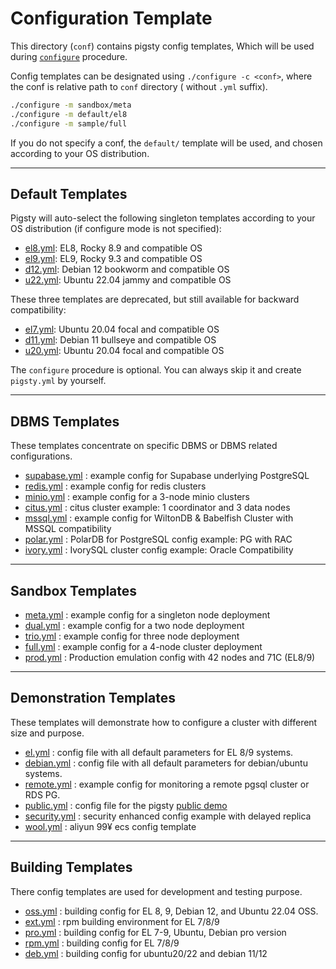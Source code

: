 # Configuration Template

This directory (`conf`) contains pigsty config templates, Which will be used
during [`configure`](https://pigsty.io/docs/setup/install/#configure) procedure.

Config templates can be designated using `./configure -c <conf>`, where the conf is relative path to `conf` directory (
without `.yml` suffix).

```bash
./configure -m sandbox/meta
./configure -m default/el8
./configure -m sample/full
```

If you do not specify a conf, the `default/` template will be used, and chosen according to your OS distribution.



----------

## Default Templates

Pigsty will auto-select the following singleton templates according to your OS distribution (if configure mode is not
specified):

* [el8.yml](default/el8.yml): EL8, Rocky 8.9 and compatible OS
* [el9.yml](default/el9.yml): EL9, Rocky 9.3 and compatible OS
* [d12.yml](default/d12.yml): Debian 12 bookworm and compatible OS
* [u22.yml](default/u22.yml): Ubuntu 22.04 jammy and compatible OS

These three templates are deprecated, but still available for backward compatibility:

* [el7.yml](default/el7.yml): Ubuntu 20.04 focal and compatible OS
* [d11.yml](default/d11.yml): Debian 11 bullseye and compatible OS
* [u20.yml](default/u20.yml): Ubuntu 20.04 focal and compatible OS

The `configure` procedure is optional. You can always skip it and create `pigsty.yml` by yourself.

----------

## DBMS Templates

These templates concentrate on specific DBMS or DBMS related configurations.

* [supabase.yml](dbms/supabase.yml) : example config for Supabase underlying PostgreSQL
* [redis.yml](dbms/redis.yml) : example config for redis clusters
* [minio.yml](dbms/minio.yml) : example config for a 3-node minio clusters
* [citus.yml](dbms/citus.yml) : citus cluster example: 1 coordinator and 3 data nodes
* [mssql.yml](dbms/mssql.yml) : example config for WiltonDB & Babelfish Cluster with MSSQL compatibility
* [polar.yml](dbms/polar.yml) : PolarDB for PostgreSQL config example: PG with RAC
* [ivory.yml](dbms/ivory.yml) : IvorySQL cluster config example: Oracle Compatibility


----------

## Sandbox Templates

* [meta.yml](sandbox/meta.yml) : example config for a singleton node deployment
* [dual.yml](sandbox/dual.yml) : example config for a two node deployment
* [trio.yml](sandbox/trio.yml) : example config for three node deployment
* [full.yml](sandbox/full.yml) : example config for a 4-node cluster deployment
* [prod.yml](sandbox/prod.yml) : Production emulation config with 42 nodes and 71C (EL8/9)

----------

## Demonstration Templates

These templates will demonstrate how to configure a cluster with different size and purpose.

* [el.yml](demo/remote.yml) : config file with all default parameters for EL 8/9 systems.
* [debian.yml](demo/public.yml) : config file with all default parameters for debian/ubuntu systems.
* [remote.yml](demo/remote.yml) : example config for monitoring a remote pgsql cluster or RDS PG.
* [public.yml](demo/public.yml) : config file for the pigsty [public demo](https://demo.pigsty.cc)
* [security.yml](sdemo/ecurity.yml) : security enhanced config example with delayed replica
* [wool.yml](demo/wool.yml) : aliyun 99¥ ecs config template

----------

## Building Templates

There config templates are used for development and testing purpose.

* [oss.yml](build/oss.yml) : building config for EL 8, 9, Debian 12, and Ubuntu 22.04 OSS.
* [ext.yml](build/ext.yml) : rpm building environment for EL 7/8/9
* [pro.yml](build/pro.yml) : building config for EL 7-9, Ubuntu, Debian pro version
* [rpm.yml](build/rpm.yml) : building config for EL 7/8/9
* [deb.yml](build/deb.yml) : building config for ubuntu20/22 and debian 11/12
